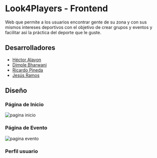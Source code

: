 # Look4Players - Frontend

Web que permite a los usuarios encontrar gente de su zona y con sus mismos intereses deportivos con el objetivo
de crear grupos y eventos y facilitar así la práctica del deporte que le guste.

## Desarrolladores

 - [Héctor Alayon](https://github.com/HAlayon)
 - [Dimple Bharwani](https://github.com/dimplebharwani)
 - [Ricardo Pineda](https://github.com/ririchi2/)
 - [Jesús Ramos](https://github.com/JeramDev)

## Diseño

### Página de Inicio

![pagina inicio](src\img\diseñoInicio.png "Página de inicio")

### Página de Evento

![pagina evento](src\img\diseñoEvento.png "Página de evento")

### Perfil usuario

